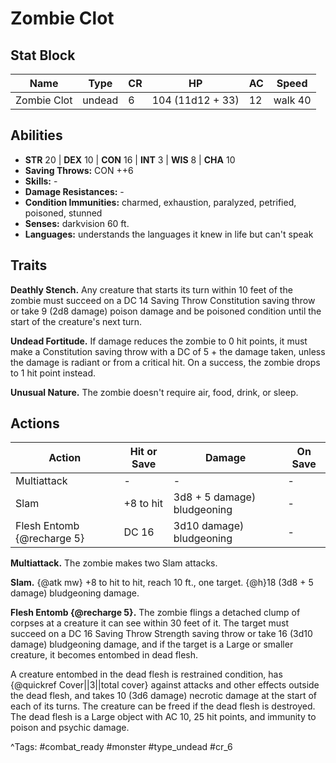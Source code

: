 # Zombie Clot

## Stat Block

| Name | Type | CR | HP | AC | Speed |
|------|------|----|----|----|-------|
| Zombie Clot | undead | 6 | 104 (11d12 + 33) | 12 | walk 40 |

## Abilities

- **STR** 20 | **DEX** 10 | **CON** 16 | **INT** 3 | **WIS** 8 | **CHA** 10
- **Saving Throws:** CON ++6  
- **Skills:** -  
- **Damage Resistances:** -  
- **Condition Immunities:** charmed, exhaustion, paralyzed, petrified, poisoned, stunned  
- **Senses:** darkvision 60 ft.  
- **Languages:** understands the languages it knew in life but can't speak

## Traits

**Deathly Stench.** Any creature that starts its turn within 10 feet of the zombie must succeed on a DC 14 Saving Throw Constitution saving throw or take 9 (2d8 damage) poison damage and be poisoned condition until the start of the creature's next turn.

**Undead Fortitude.** If damage reduces the zombie to 0 hit points, it must make a Constitution saving throw with a DC of 5 + the damage taken, unless the damage is radiant or from a critical hit. On a success, the zombie drops to 1 hit point instead.

**Unusual Nature.** The zombie doesn't require air, food, drink, or sleep.


## Actions

| Action | Hit or Save | Damage | On Save |
|--------|--------------|--------|----------|
| Multiattack | - | - | - |
| Slam | +8 to hit | 3d8 + 5 damage) bludgeoning | - |
| Flesh Entomb {@recharge 5} | DC 16 | 3d10 damage) bludgeoning | - |

**Multiattack.** The zombie makes two Slam attacks.

**Slam.** {@atk mw} +8 to hit to hit, reach 10 ft., one target. {@h}18 (3d8 + 5 damage) bludgeoning damage.

**Flesh Entomb {@recharge 5}.** The zombie flings a detached clump of corpses at a creature it can see within 30 feet of it. The target must succeed on a DC 16 Saving Throw Strength saving throw or take 16 (3d10 damage) bludgeoning damage, and if the target is a Large or smaller creature, it becomes entombed in dead flesh.

A creature entombed in the dead flesh is restrained condition, has {@quickref Cover||3||total cover} against attacks and other effects outside the dead flesh, and takes 10 (3d6 damage) necrotic damage at the start of each of its turns. The creature can be freed if the dead flesh is destroyed. The dead flesh is a Large object with AC 10, 25 hit points, and immunity to poison and psychic damage.


^Tags: #combat_ready #monster #type_undead #cr_6
